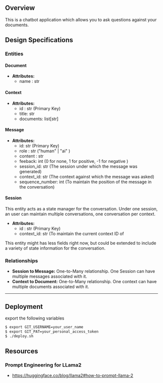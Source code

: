 
## Overview
This is a chatbot application which allows you to ask questions against your documents. 

## Design Specifications

### Entities



#### Document

- **Attributes:**
  - name : str

#### Context

- **Attributes:**
  - id : str (Primary Key)
  - title: str
  - documents: list[str] 

#### Message

- **Attributes:**
  - id: str (Primary Key)
  - role : str ("human" | "ai" )
  - content : str
  - feeback: int (0 for none, 1 for positive, -1 for negative )
  - session_id: str (The session under which the message was generated)
  - context_id: str (The context against which the message was asked)
  - sequence_number: int (To maintain the position of the message in the conversation) 

#### Session 
This entity acts as a state manager for the conversation. Under one session, an user can maintain multiple conversations, one conversation per context.
- **Attributes:**
  - id : str (Primary Key)
  - context_id: str  (To maintain the current context ID of

This entity might has less fields right now, but could be extended to include a variety of state information for the conversation. 


### Relationships

- **Session to Message:** One-to-Many relationship. One Session can have multiple messages associated with it.
- **Context to Document:** One-to-Many relationship. One context can have multiple documents associated with it.

---

## Deployment
export the following variables 
```bash
$ export GIT_USERNAME=your_user_name
$ export GIT_PAT=your_personal_access_token
$ ./deploy.sh

```
## Resources 
### Prompt Engineering for LLama2
- https://huggingface.co/blog/llama2#how-to-prompt-llama-2
